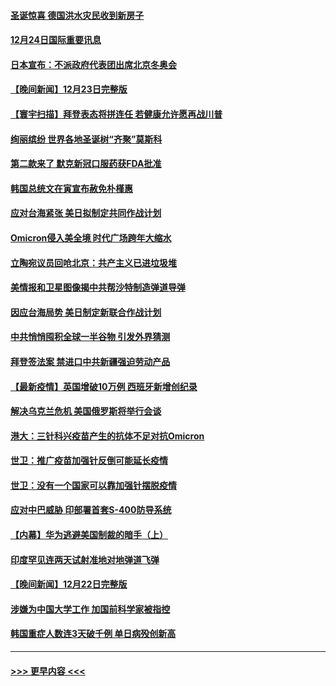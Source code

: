 #### [圣诞惊喜 德国洪水灾民收到新房子](../pages/prog202/a103302310.md?t=12242050) 
#### [12月24日国际重要讯息](../pages/prog202/a103302265.md?t=12242050) 
#### [日本宣布：不派政府代表团出席北京冬奥会](../pages/prog202/a103302203.md?t=12242050) 
#### [【晚间新闻】12月23日完整版](../pages/prog202/a103301989.md?t=12242050) 
#### [【寰宇扫描】拜登表态将拼连任 若健康允许愿再战川普](../pages/prog202/a103301749.md?t=12242050) 
#### [绚丽缤纷 世界各地圣诞树“齐聚”莫斯科](../pages/prog202/a103301810.md?t=12242050) 
#### [第二款来了 默克新冠口服药获FDA批准](../pages/prog202/a103301778.md?t=12242050) 
#### [韩国总统文在寅宣布赦免朴槿惠](../pages/prog202/a103301942.md?t=12242050) 
#### [应对台海紧张 美日拟制定共同作战计划](../pages/prog202/a103301772.md?t=12242050) 
#### [Omicron侵入美全境 时代广场跨年大缩水](../pages/prog202/a103301837.md?t=12242050) 
#### [立陶宛议员回呛北京：共产主义已进垃圾堆](../pages/prog202/a103301789.md?t=12242050) 
#### [美情报和卫星图像揭中共帮沙特制造弹道导弹](../pages/prog202/a103301734.md?t=12242050) 
#### [因应台海局势 美日制定新联合作战计划](../pages/prog202/a103301695.md?t=12242050) 
#### [中共悄悄囤积全球一半谷物 引发外界猜测](../pages/prog202/a103301678.md?t=12242050) 
#### [拜登签法案 禁进口中共新疆强迫劳动产品](../pages/prog202/a103301625.md?t=12242050) 
#### [【最新疫情】英国增破10万例 西班牙新增创纪录](../pages/prog202/a103301655.md?t=12242050) 
#### [解决乌克兰危机 美国俄罗斯将举行会谈](../pages/prog202/a103301610.md?t=12242050) 
#### [港大：三针科兴疫苗产生的抗体不足对抗Omicron](../pages/prog202/a103301571.md?t=12242050) 
#### [世卫：推广疫苗加强针反倒可能延长疫情](../pages/prog202/a103301594.md?t=12242050) 
#### [世卫：没有一个国家可以靠加强针摆脱疫情](../pages/prog202/a103301538.md?t=12242050) 
#### [应对中巴威胁 印部署首套S-400防导系统](../pages/prog202/a103301525.md?t=12242050) 
#### [【内幕】华为逃避美国制裁的暗手（上）](../pages/prog202/a103301390.md?t=12242050) 
#### [印度罕见连两天试射准地对地弹道飞弹](../pages/prog202/a103301351.md?t=12242050) 
#### [【晚间新闻】12月22日完整版](../pages/prog202/a103301155.md?t=12242050) 
#### [涉嫌为中国大学工作 加国前科学家被指控](../pages/prog202/a103300937.md?t=12242050) 
#### [韩国重症人数连3天破千例 单日病殁创新高](../pages/prog202/a103301264.md?t=12242050) 

----
#### [ >>> 更早内容 <<< ](../indexes/prog202-earlier.md)
